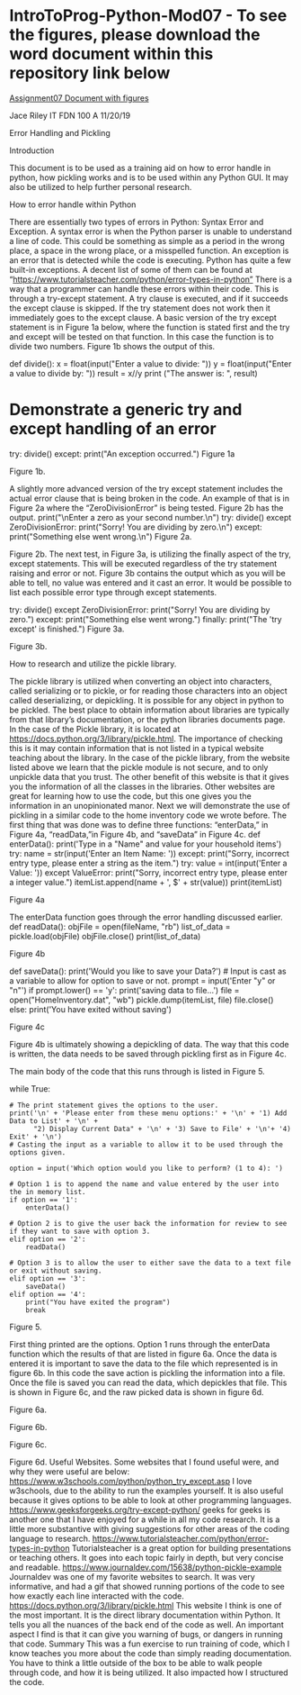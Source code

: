# IntroToProg-Python-Mod07 - To see the figures, please download the word document within this repository link below
[Assignment07 Document with figures](https://github.com/rileyjace/IntroToProg-Python-Mod07/blob/master/Assignment07Doc.docx)

Jace Riley
IT FDN 100 A
11/20/19

Error Handling and Pickling

Introduction

This document is to be used as a training aid on how to error handle in python, how pickling works and is to be used within any Python GUI. It may also be utilized to help further personal research.


How to error handle within Python

There are essentially two types of errors in Python: Syntax Error and Exception. A syntax error is when the Python parser is unable to understand a line of code. This could be something as simple as a period in the wrong place, a space in the wrong place, or a misspelled function. An exception is an error that is detected while the code is executing. Python has quite a few built-in exceptions. A decent list of some of them can be found at “https://www.tutorialsteacher.com/python/error-types-in-python” 
There is a way that a programmer can handle these errors within their code. This is through a try-except statement. A try clause is executed, and if it succeeds the except clause is skipped. If the try statement does not work then it immediately goes to the except clause. A basic version of the try except statement is in Figure 1a below, where the function is stated first and the try and except will be tested on that function. In this case the function is to divide two numbers. Figure 1b shows the output of this.

def divide():
    x = float(input("Enter a value to divide: "))
    y = float(input("Enter a value to divide by: "))
    result = x//y
    print ("The answer is: ", result)

# Demonstrate a generic try and except handling of an error
try:
    divide()
except:
    print("An exception occurred.")
Figure 1a
 

Figure 1b.



A slightly more advanced version of the try except statement includes the actual error clause that is being broken in the code. An example of that is in Figure 2a where the “ZeroDivisionError” is being tested. Figure 2b has the output.
print("\nEnter a zero as your second number.\n")
try:
    divide()
except ZeroDivisionError:
    print("Sorry! You are dividing by zero.\n")
except:
    print("Something else went wrong.\n")
Figure 2a.
 
Figure 2b.
The next test, in Figure 3a, is utilizing the finally aspect of the try, except statements. This will be executed regardless of the try statement raising and error or not. Figure 3b contains the output which as you will be able to tell, no value was entered and it cast an error. It would be possible to list each possible error type through except statements.


try:
    divide()
except ZeroDivisionError:
    print("Sorry! You are dividing by zero.")
except:
    print("Something else went wrong.")
finally:
    print("The 'try except' is finished.")
Figure 3a.
 
Figure 3b.

How to research and utilize the pickle library. 

The pickle library is utilized when converting an object into characters, called serializing or to pickle, or for reading those characters into an object called deserializing, or depickling. It is possible for any object in python to be pickled. The best place to obtain information about libraries are typically from that library’s documentation, or the python libraries documents page. In the case of the Pickle library, it is located at https://docs.python.org/3/library/pickle.html. The importance of checking this is it may contain information that is not listed in a typical website teaching about the library. In the case of the pickle library, from the website listed above we learn that the pickle module is not secure, and to only unpickle data that you trust. The other benefit of this website is that it gives you the information of all the classes in the libraries. Other websites are great for learning how to use the code, but this one gives you the information in an unopinionated manor. 
Next we will demonstrate the use of pickling in a similar code to the home inventory code we wrote before. The first thing that was done was to define three functions: “enterData,” in Figure 4a, “readData,”in Figure 4b, and “saveData” in Figure 4c.
def enterData():
    print('Type in a "Name" and value for your household items')
    try:
        name = str(input('Enter an Item Name: '))
    except:
        print("Sorry, incorrect entry type, please enter a string as the item.")
    try:
        value = int(input('Enter a Value: '))
    except ValueError:
        print("Sorry, incorrect entry type, please enter a integer value.")
    itemList.append(name + ', $' + str(value))
    print(itemList)
    
Figure 4a

The enterData function goes through the error handling discussed earlier.
def readData():
    objFile = open(fileName, "rb")
    list_of_data = pickle.load(objFile)
    objFile.close()
    print(list_of_data)
    
Figure 4b

def saveData():
    print('Would you like to save your Data?')
    # Input is cast as a variable to allow for option to save or not.
    prompt = input('Enter "y" or "n"')
    if prompt.lower() == 'y':
        print('saving data to file...')
        file = open("HomeInventory.dat", "wb")
        pickle.dump(itemList, file)
        file.close()
    else:
        print('You have exited without saving')
        
Figure 4c

Figure 4b is ultimately showing a depickling of data. The way that this code is written, the data needs to be saved through pickling first as in Figure 4c.

The main body of the code that this runs through is listed in Figure 5.

while True:

    # The print statement gives the options to the user.
    print('\n' + 'Please enter from these menu options:' + '\n' + '1) Add Data to List' + '\n' +
          "2) Display Current Data" + '\n' + '3) Save to File' + '\n'+ '4) Exit' + '\n')
    # Casting the input as a variable to allow it to be used through the options given.

    option = input('Which option would you like to perform? (1 to 4): ')

    # Option 1 is to append the name and value entered by the user into the in memory list.
    if option == '1':
        enterData()

    # Option 2 is to give the user back the information for review to see if they want to save with option 3.
    elif option == '2':
        readData()

    # Option 3 is to allow the user to either save the data to a text file or exit without saving.
    elif option == '3':
        saveData()
    elif option == '4':
        print("You have exited the program")
        break
        
Figure 5.

First thing printed are the options. Option 1 runs through the enterData function which the results of that are listed in figure 6a. Once the data is entered it is important to save the data to the file which represented is in figure 6b. In this code the save action is pickling the information into a file. Once the file is saved you can read the data, which depickles that file. This is shown in Figure 6c, and the raw picked data is shown in figure 6d.
 
Figure 6a.
 
Figure 6b.
 
Figure 6c.
 
Figure 6d.
Useful Websites. 
Some websites that I found useful were, and why they were useful are below:
https://www.w3schools.com/python/python_try_except.asp
I love w3schools, due to the ability to run the examples yourself. It is also useful because it gives options to be able to look at other programming languages.
https://www.geeksforgeeks.org/try-except-python/
geeks for geeks is another one that I have enjoyed for a while in all my code research. It is a little more substantive with giving suggestions for other areas of the coding language to research.
https://www.tutorialsteacher.com/python/error-types-in-python
Tutorialsteacher is a great option for building presentations or teaching others. It goes into each topic fairly in depth, but very concise and readable.
https://www.journaldev.com/15638/python-pickle-example
Journaldev was one of my favorite websites to search. It was very informative, and had a gif that showed running portions of the code to see how exactly each line interacted with the code.
https://docs.python.org/3/library/pickle.html
This website I think is one of the most important. It is the direct library documentation within Python. It tells you all the nuances of the back end of the code as well. An important aspect I find is that it can give you warning of bugs, or dangers in running that code.
Summary
This was a fun exercise to run training of code, which I know teaches you more about the code than simply reading documentation. You have to think a little outside of the box to be able to walk people through code, and how it is being utilized. It also impacted how I structured the code.
